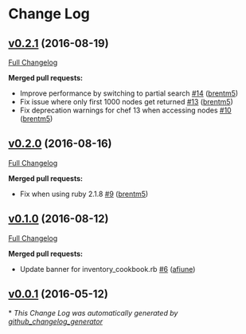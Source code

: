 # Change Log

## [v0.2.1](https://github.com/brentm5/knife-chef-inventory/tree/v0.2.1) (2016-08-19)
[Full Changelog](https://github.com/brentm5/knife-chef-inventory/compare/v0.2.0...v0.2.1)

**Merged pull requests:**

- Improve performance by switching to partial search [\#14](https://github.com/brentm5/knife-chef-inventory/pull/14) ([brentm5](https://github.com/brentm5))
- Fix issue where only first 1000 nodes get returned [\#13](https://github.com/brentm5/knife-chef-inventory/pull/13) ([brentm5](https://github.com/brentm5))
- Fix deprecation warnings for chef 13 when accessing nodes [\#10](https://github.com/brentm5/knife-chef-inventory/pull/10) ([brentm5](https://github.com/brentm5))

## [v0.2.0](https://github.com/brentm5/knife-chef-inventory/tree/v0.2.0) (2016-08-16)
[Full Changelog](https://github.com/brentm5/knife-chef-inventory/compare/v0.1.0...v0.2.0)

**Merged pull requests:**

- Fix when using ruby 2.1.8 [\#9](https://github.com/brentm5/knife-chef-inventory/pull/9) ([brentm5](https://github.com/brentm5))

## [v0.1.0](https://github.com/brentm5/knife-chef-inventory/tree/v0.1.0) (2016-08-12)
[Full Changelog](https://github.com/brentm5/knife-chef-inventory/compare/v0.0.1...v0.1.0)

**Merged pull requests:**

- Update banner for inventory\_cookbook.rb [\#6](https://github.com/brentm5/knife-chef-inventory/pull/6) ([afiune](https://github.com/afiune))

## [v0.0.1](https://github.com/brentm5/knife-chef-inventory/tree/v0.0.1) (2016-05-12)


\* *This Change Log was automatically generated by [github_changelog_generator](https://github.com/skywinder/Github-Changelog-Generator)*